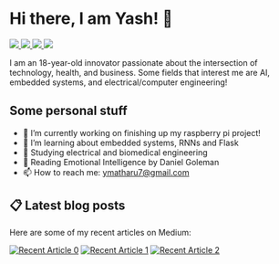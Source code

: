 # Hi there, I am Yash! 👋

<a href="https://www.linkedin.com/in/yashmatharu/">
  <img src="https://img.shields.io/badge/LinkedIn-0077B5?style=for-the-badge&logo=linkedin&logoColor=white">
</a>
<a href="https://yashmatharu.medium.com/">
  <img src="https://img.shields.io/badge/Medium-12100E?style=for-the-badge&logo=medium&logoColor=white">
</a>
<a href="http://www.yashmatharu.com/">
  <img src="https://img.shields.io/badge/Google_chrome-4285F4?style=for-the-badge&logo=Google-chrome&logoColor=white">
</a>
<a href="https://www.kaggle.com/yashmatharu">
  <img src="https://img.shields.io/badge/Kaggle-20BEFF?style=for-the-badge&logo=Kaggle&logoColor=white">
</a>

I am an 18-year-old innovator passionate about the intersection of technology, health, and business. Some fields that interest me are AI, embedded systems, and electrical/computer engineering!

## Some personal stuff
- 🔭  I’m currently working on finishing up my raspberry pi project!
- 🌱  I’m learning about embedded systems, RNNs and Flask
- 🏫  Studying electrical and biomedical engineering
- 📖  Reading Emotional Intelligence by Daniel Goleman
- 📫  How to reach me: ymatharu7@gmail.com

## 📋 Latest blog posts
Here are some of my recent articles on Medium:
<!-- * [🤖 An Introduction to Neural Networks](https://becominghuman.ai/an-introduction-to-neural-networks-50adc4029b09)
* [🚀 A Beginner's Guide to Machine Learning](https://medium.com/geekculture/a-beginners-guide-to-machine-learning-8fa5d5f9350)
* [🧐 The Truth About Our Healthcare](https://yashmatharu.medium.com/the-truth-about-our-healthcare-263b1fd28357) -->

<a target="_blank" href="https://github-readme-medium-recent-article.vercel.app/medium/@yashmatharu/0"><img src="https://github-readme-medium-recent-article.vercel.app/medium/@yashmatharu/0" alt="Recent Article 0"></a>
<a target="_blank" href="https://github-readme-medium-recent-article.vercel.app/medium/@yashmatharu/1"><img src="https://github-readme-medium-recent-article.vercel.app/medium/@yashmatharu/1" alt="Recent Article 1"></a>
<a target="_blank" href="https://github-readme-medium-recent-article.vercel.app/medium/@yashmatharu/2"><img src="https://github-readme-medium-recent-article.vercel.app/medium/@yashmatharu/2" alt="Recent Article 2"></a>

